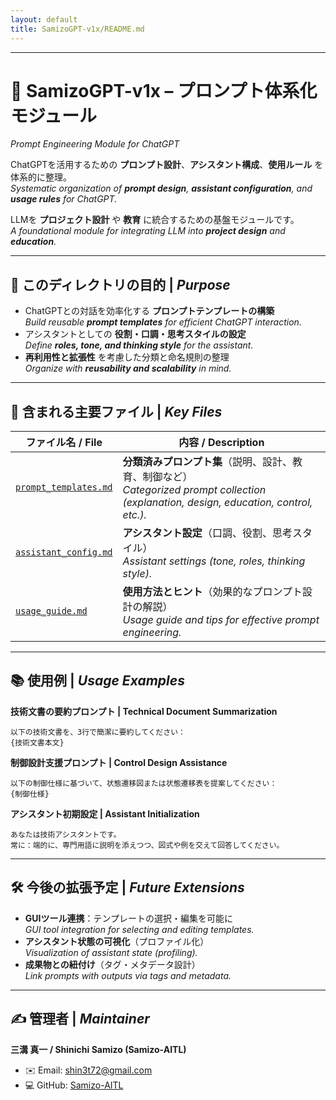 ```yaml
---
layout: default
title: SamizoGPT-v1x/README.md
---
```


---

# 🧠 SamizoGPT-v1x – **プロンプト体系化モジュール**  
*Prompt Engineering Module for ChatGPT*

ChatGPTを活用するための **プロンプト設計**、**アシスタント構成**、**使用ルール** を体系的に整理。  
*Systematic organization of **prompt design**, **assistant configuration**, and **usage rules** for ChatGPT.*

LLMを **プロジェクト設計** や **教育** に統合するための基盤モジュールです。  
*A foundational module for integrating LLM into **project design** and **education**.*

---

## 🎯 このディレクトリの目的 | *Purpose*

- ChatGPTとの対話を効率化する **プロンプトテンプレートの構築**  
  *Build reusable **prompt templates** for efficient ChatGPT interaction.*
- アシスタントとしての **役割・口調・思考スタイルの設定**  
  *Define **roles, tone, and thinking style** for the assistant.*
- **再利用性と拡張性** を考慮した分類と命名規則の整理  
  *Organize with **reusability and scalability** in mind.*

---

## 📄 含まれる主要ファイル | *Key Files*

| **ファイル名 / File** | **内容 / Description** |
|---|---|
| [`prompt_templates.md`](./prompt_templates.md) | **分類済みプロンプト集**（説明、設計、教育、制御など）<br>*Categorized prompt collection (explanation, design, education, control, etc.).* |
| [`assistant_config.md`](./assistant_config.md) | **アシスタント設定**（口調、役割、思考スタイル）<br>*Assistant settings (tone, roles, thinking style).* |
| [`usage_guide.md`](./usage_guide.md) | **使用方法とヒント**（効果的なプロンプト設計の解説）<br>*Usage guide and tips for effective prompt engineering.* |

---

## 📚 使用例 | *Usage Examples*

**技術文書の要約プロンプト | Technical Document Summarization**
```plaintext
以下の技術文書を、3行で簡潔に要約してください：
{技術文書本文}
```

**制御設計支援プロンプト | Control Design Assistance**
```plaintext
以下の制御仕様に基づいて、状態遷移図または状態遷移表を提案してください：
{制御仕様}
```

**アシスタント初期設定 | Assistant Initialization**
```plaintext
あなたは技術アシスタントです。
常に：端的に、専門用語に説明を添えつつ、図式や例を交えて回答してください。
```

---

## 🛠 今後の拡張予定 | *Future Extensions*

- **GUIツール連携**：テンプレートの選択・編集を可能に  
  *GUI tool integration for selecting and editing templates.*
- **アシスタント状態の可視化**（プロファイル化）  
  *Visualization of assistant state (profiling).*
- **成果物との紐付け**（タグ・メタデータ設計）  
  *Link prompts with outputs via tags and metadata.*

---

## ✍ 管理者 | *Maintainer*

**三溝 真一 / Shinichi Samizo (Samizo-AITL)**  
- ✉️ Email: [shin3t72@gmail.com](mailto:shin3t72@gmail.com)  
- 💻 GitHub: [Samizo-AITL](https://github.com/Samizo-AITL)
